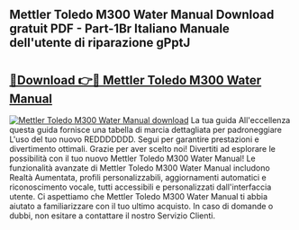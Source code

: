 ## Mettler Toledo M300 Water Manual Download gratuit PDF - Part-1Br Italiano Manuale dell'utente di riparazione gPptJ

# <h2><a href="http://dffx9th.blite.top/?on=Mettler+Toledo+M300+Water+Manual">🔗Download 👉🔴 Mettler Toledo M300 Water Manual</a></h2>

[![Mettler Toledo M300 Water Manual download](https://i.imgur.com/lujVjoI.png)](http://dffx9th.blite.top/?on=Mettler+Toledo+M300+Water+Manual)
La tua guida All'eccellenza questa guida fornisce una tabella di marcia dettagliata per padroneggiare L'uso del tuo nuovo REDDDDDDD. Segui per garantire prestazioni e divertimento ottimali. Grazie per aver scelto noi! Divertiti ad esplorare le possibilità con il tuo nuovo Mettler Toledo M300 Water Manual! Le funzionalità avanzate di Mettler Toledo M300 Water Manual includono Realtà Aumentata, profili personalizzabili, aggiornamenti automatici e riconoscimento vocale, tutti accessibili e personalizzati dall'interfaccia utente. Ci aspettiamo che Mettler Toledo M300 Water Manual ti abbia aiutato a familiarizzare con il tuo ultimo acquisto. In caso di domande o dubbi, non esitare a contattare il nostro Servizio Clienti.
